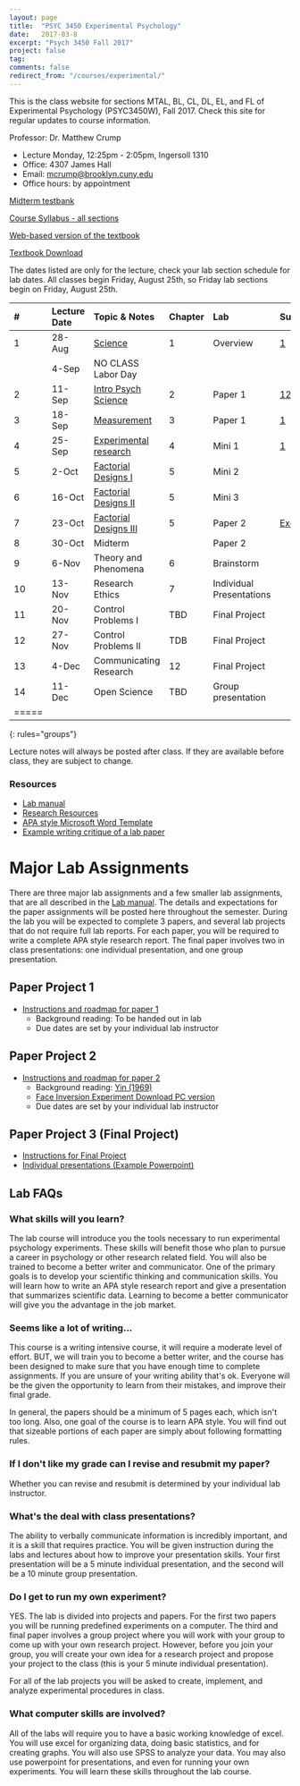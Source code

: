 ```yaml
---
layout: page
title:  "PSYC 3450 Experimental Psychology"
date:   2017-03-8
excerpt: "Psych 3450 Fall 2017"
project: false
tag:
comments: false
redirect_from: "/courses/experimental/"
---
```

This is the class website for sections MTAL, BL, CL, DL, EL, and FL of Experimental Psychology (PSYC3450W), Fall 2017. Check this site for regular updates to course information.

Professor: Dr. Matthew Crump

- Lecture Monday, 12:25pm - 2:05pm, Ingersoll 1310
- Office: 4307 James Hall
- Email: mcrump@brooklyn.cuny.edu
- Office hours: by appointment

[Midterm testbank](https://github.com/CrumpLab/CrumpLab.github.io/raw/master/courses/experimentalFall2017/LectureNotes/MidtermTestBank1.pdf)

[Course Syllabus - all sections](https://crumplab.github.io/courses/experimentalFall2017/syllabus)

[Web-based version of the textbook](https://crumplab.github.io/ResearchMethods/)

[Textbook Download](https://github.com/CrumpLab/ResearchMethods/raw/master/Methods_Crump.pdf)

The dates listed are only for the lecture, check your lab section schedule for lab dates. All classes begin Friday, August 25th, so Friday lab sections begin on Friday, August 25th.

|#|	Lecture Date|	Topic & Notes|	Chapter| Lab| Supplemental |
|:--|:--|:--|:--|:-- |:--|
|1|	28-Aug|	[Science](https://github.com/CrumpLab/CrumpLab.github.io/raw/master/courses/experimentalFall2017/LectureNotes/Lecture1.pdf)|	1|Overview|[1](https://login.ez-proxy.brooklyn.cuny.edu/login?url=http://science.sciencemag.org/content/349/6251/aac4716)|
||4-Sep	|NO CLASS Labor Day	||||
|2|	11-Sep|	[Intro Psych Science](https://github.com/CrumpLab/CrumpLab.github.io/raw/master/courses/experimentalFall2017/LectureNotes/Lecture2.pdf)|	2|Paper 1|[1](https://login.ez-proxy.brooklyn.cuny.edu/login?url=http://journals.sagepub.com/doi/abs/10.1177/0956797611414726)[2](https://login.ez-proxy.brooklyn.cuny.edu/login?url=http://econtent.hogrefe.com/doi/full/10.1027/1864-9335/a000178)|
|3|	18-Sep|	[Measurement](https://github.com/CrumpLab/CrumpLab.github.io/raw/master/courses/experimentalFall2017/LectureNotes/Lecture3.pdf)	|3|Paper 1|[1](https://login.ez-proxy.brooklyn.cuny.edu/login?url=http://journals.sagepub.com/doi/abs/10.1177/0956797611414726)|
|4|	25-Sep|	[Experimental research](https://github.com/CrumpLab/CrumpLab.github.io/raw/master/courses/experimentalFall2017/LectureNotes/Lecture4.pdf)|	4|Mini 1|[1](https://login.ez-proxy.brooklyn.cuny.edu/login?url=http://www.sciencedirect.com/science/article/pii/S0022103112000200)|
|5|	2-Oct |	[Factorial Designs I](https://github.com/CrumpLab/CrumpLab.github.io/raw/master/courses/experimentalFall2017/LectureNotes/Lecture5.pdf)|	5|Mini 2||
|6|16-Oct	|[Factorial Designs II](https://github.com/CrumpLab/CrumpLab.github.io/raw/master/courses/experimentalFall2017/LectureNotes/Lecture6.pdf)|	5|Mini 3||
|7|23-Oct	|[Factorial Designs III](https://github.com/CrumpLab/CrumpLab.github.io/raw/master/courses/experimentalFall2017/LectureNotes/Lecture7.pdf)|	5|Paper 2|[Excel2x2](https://github.com/CrumpLab/CrumpLab.github.io/raw/master/courses/experimentalFall2017/LectureNotes/ExcelExample.xlsx)|
|8|30-Oct	|Midterm| |Paper 2||
|9|6-Nov	|Theory and Phenomena|6|Brainstorm||
|10|13-Nov	|Research Ethics|7|Individual Presentations||
|11|20-Nov	|Control Problems I|TBD|Final Project||
|12|27-Nov	|Control Problems II|TDB|Final Project||
|13|4-Dec	|Communicating Research|12|Final Project||
|14|11-Dec	|Open Science| TBD |Group presentation||
|=====
{: rules="groups"}

Lecture notes will always be posted after class. If they are available before class, they are subject to change.

### Resources

* [Lab manual](https://github.com/CrumpLab/ResearchMethods/raw/master/LabManual/Lab_Manual.pdf)
* [Research Resources](https://crumplab.github.io/courses/experimentalFall2017/researchresources)
* [APA style Microsoft Word Template](https://github.com/CrumpLab/CrumpLab.github.io/raw/master/courses/experimentalFall2017/APAtemplate.docx)
* [Example writing critique of a lab paper](https://crumplab.github.io/courses/experimentalFall2017/samplepaper)

# Major Lab Assignments

There are three major lab assignments and a few smaller lab assignments, that are all described in the [Lab manual](https://github.com/CrumpLab/ResearchMethods/raw/master/LabManual/Lab_Manual.pdf). The details and expectations for the paper assignments will be posted here throughout the semester. During the lab you will be expected to complete 3 papers, and several lab projects that do not require full lab reports. For each paper, you will be required to write a complete APA style research report. The final paper involves two in class presentations: one individual presentation, and one group presentation.

## Paper Project 1         
* [Instructions and roadmap for paper 1](https://crumplab.github.io/courses/experimentalFall2017/paper1)
  * Background reading: To be handed out in lab
  * Due dates are set by your individual lab instructor

## Paper Project 2
* [Instructions and roadmap for paper 2](https://crumplab.github.io/courses/experimentalFall2017/paper2)
  * Background reading: [Yin (1969)](https://login.ez-proxy.brooklyn.cuny.edu/login?url=http://psycnet.apa.org/record/1969-12269-001)
  * [ Face Inversion Experiment Download PC version](https://github.com/CrumpLab/CrumpLab.github.io/raw/master/courses/experimentalFall2017/Lab2.zip)
  * Due dates are set by your individual lab instructor

## Paper Project 3 (Final Project)
* [Instructions for Final Project](https://crumplab.github.io/courses/experimentalFall2017/paper3)
* [Individual presentations (Example Powerpoint)](https://github.com/CrumpLab/CrumpLab.github.io/raw/master/courses/experimentalFall2017/LectureNotes/ExampleIndividual.pptx)

## Lab FAQs

### What skills will you learn?
The lab course will introduce you the tools necessary to run experimental psychology experiments. These skills will benefit those who plan to pursue a career in psychology or other research related field. You will also be trained to become a better writer and communicator. One of the primary goals is to develop your scientific thinking and communication skills. You will learn how to write an APA style research report and give a presentation that summarizes scientific data. Learning to become a better communicator will give you the advantage in the job market.

### Seems like a lot of writing...
This course is a writing intensive course, it will require a moderate level of effort. BUT, we will train you to become a better writer, and the course has been designed to make sure that you have enough time to complete assignments. If you are unsure of your writing ability that's ok. Everyone will be the given the opportunity to learn from their mistakes, and improve their final grade.  

In general, the papers should be a minimum of 5 pages each, which isn't too long. Also, one goal of the course is to learn APA style. You will find out that sizeable portions of each paper are simply about following formatting rules.

### If I don't like my grade can I revise and resubmit my paper?
Whether you can revise and resubmit is determined by your individual lab instructor.

### What's the deal with class presentations?
The ability to verbally communicate information is incredibly important, and it is a skill that requires practice. You will be given instruction during the labs and lectures about how to improve your presentation skills. Your first presentation will be a 5 minute individual presentation, and the second will be a 10 minute group presentation.

### Do I get to run my own experiment?
YES. The lab is divided into projects and papers. For the first two papers you will be running predefined experiments on a computer. The third and final paper involves a group project where you will work with your group to come up with your own research project. However, before you join your group, you will create your own idea for a research project and propose your project to the class (this is your 5 minute individual presentation).

For all of the lab projects you will be asked to create, implement, and analyze experimental procedures in class.

### What computer skills are involved?
All of the labs will require you to have a basic working knowledge of excel. You will use excel for organizing data, doing basic statistics, and for creating graphs. You will also use SPSS to analyze your data. You may also use powerpoint for presentations, and even for running your own experiments. You will learn these skills throughout the lab course.
